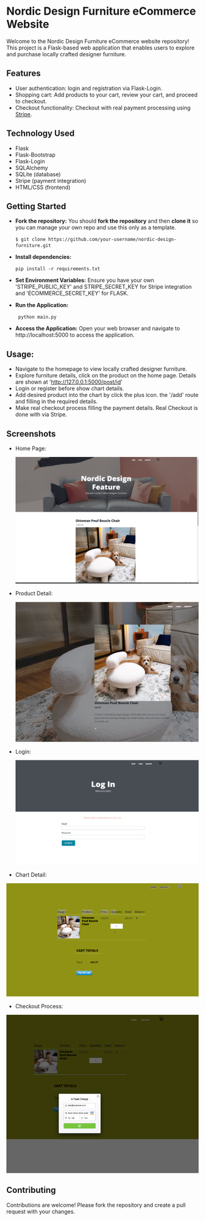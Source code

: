 # Nordic Design Furniture eCommerce Website
Welcome to the Nordic Design Furniture eCommerce website repository! This project is a Flask-based web application that enables users to explore and purchase locally crafted designer furniture. 

## Features
- User authentication: login and registration via Flask-Login.
- Shopping cart: Add products to your cart, review your cart, and proceed to checkout.
- Checkout functionality: Checkout with real payment processing using [Stripe](https://stripe.com/docs/payments/checkout).


## Technology Used
- Flask
- Flask-Bootstrap
- Flask-Login
- SQLAlchemy
- SQLite (database)
- Stripe (payment integration)
- HTML/CSS (frontend)

 ## Getting Started
  - **Fork the repository:** You should **fork the repository** and then **clone it** so you can manage your own repo and use this only as a template.
    ```
    $ git clone https://github.com/your-username/nordic-design-furniture.git
    ```
  - **Install dependencies:**
    ```
    pip install -r requirements.txt
    ```
  - **Set Environment Variables:** Ensure you have your own 'STRIPE_PUBLIC_KEY' and STRIPE_SECRET_KEY for Stripe integration and 'ECOMMERCE_SECRET_KEY' for FLASK.
    
  - **Run the Application:**
  
      ```
       python main.py
      ```
  
  - **Access the Application:** Open your web browser and navigate to http://localhost:5000 to access the application.

## Usage:
- Navigate to the homepage to view locally crafted designer furniture.
- Explore furniture details, click on the product on the home page. Details are shown at 'http://127.0.0.1:5000/post/id'
- Login or register before show chart details.
- Add desired product into the chart by click the plus icon. the '/add' route and filling in the required details.
- Make real checkout process filling the payment details. Real Checkout is done with via Stripe. 

## Screenshots
 - Home Page:    
   <div align="center"><img src="e_commerce_homepage.png" alt="UI Screenshot"/></div>

 - Product Detail:    
   <div align="center"><img src="e_commerce_product_detail.png" alt="UI Screenshot"/></div>
   
 - Login:    
   <div align="center"><img src="e_commerce_login.png" alt="UI Screenshot"/></div>

  - Chart Detail:    
   <div align="center"><img src="e_commerce_chart.png" alt="UI Screenshot"/></div>

  - Checkout Process:    
   <div align="center"><img src="e_commerce_stripe_payment.png" alt="UI Screenshot"/></div>

## Contributing
   Contributions are welcome! Please fork the repository and create a pull request with your changes.

